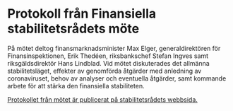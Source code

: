 # Protokoll från Finansiella stabilitetsrådets möte

På mötet deltog finansmarknadsminister Max Elger, generaldirektören för Finansinspektionen, Erik Thedéen, riksbankschef Stefan Ingves samt riksgäldsdirektör Hans Lindblad. Vid mötet diskuterades det allmänna stabilitetsläget, effekter av genomförda åtgärder med anledning av coronaviruset, behov av analyser och eventuella åtgärder, samt kommande arbete för att stärka den finansiella stabiliteten.

[Protokollet från mötet är publicerat på stabilitetsrådets webbsida.](/regeringens-politik/finansiella-stabilitetsradet/)
